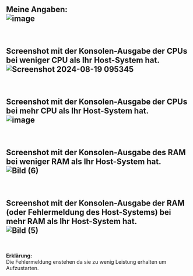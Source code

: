 Meine Angaben: <br>
![image](https://github.com/user-attachments/assets/3b166c6e-304e-4e86-9451-4e0653fb16ed)
--- 
<br>

Screenshot mit der Konsolen-Ausgabe der CPUs bei weniger CPU als Ihr Host-System hat. <br>
![Screenshot 2024-08-19 095345](https://github.com/user-attachments/assets/7ebbf45b-2a1e-4c43-ac0a-4555d20cb9a4)
--- 
<br>

Screenshot mit der Konsolen-Ausgabe der CPUs bei mehr CPU als Ihr Host-System hat. <br>
![image](https://github.com/user-attachments/assets/65c3e886-11db-47d3-b7e1-2efd07d7dfe0)
--- 
<br>

Screenshot mit der Konsolen-Ausgabe des RAM bei weniger RAM als Ihr Host-System hat.  <br>
![Bild (6)](https://github.com/user-attachments/assets/83a9cb46-cf4d-48dd-a938-cdaa7b53477e)
--- 
<br>

Screenshot mit der Konsolen-Ausgabe der RAM (oder Fehlermeldung des Host-Systems) bei mehr RAM als Ihr Host-System hat. <br>
![Bild (5)](https://github.com/user-attachments/assets/c0550e12-d25e-4b51-b7f6-45c438397d3f)
---
<br>

**Erklärung:** <br>
Die Fehlermeldung enstehen da sie zu wenig Leistung erhalten um Aufzustarten.
